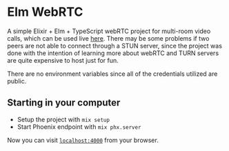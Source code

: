# Elm WebRTC

A simple Elixir + Elm + TypeScript webRTC project for multi-room video calls, which can be used live [here](https://elm-webrtc.gigalixirapp.com/).
There may be some problems if two peers are not able to connect through a STUN server, since the project was done with the intention of learning more about webRTC and TURN servers are quite expensive to host just for fun.

There are no environment variables since all of the credentials utilized are public.

## Starting in your computer

  * Setup the project with `mix setup`
  * Start Phoenix endpoint with `mix phx.server`

Now you can visit [`localhost:4000`](http://localhost:4000) from your browser.
